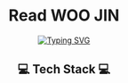 <div align="center">
  <h1> Read WOO JIN</h1>

  [![Typing SVG](https://readme-typing-svg.demolab.com?font=Fira+Code&weight=500&size=25&pause=1000&color=983DF7&background=65FFF300&center=true&vCenter=true&width=435&lines=Hi+there+%F0%9F%99%8C;I'm+WOO+JIN+KIM+%F0%9F%99%82)](https://git.io/typing-svg)
</div>

<h2 align="center">💻 Tech Stack 💻</h2>
